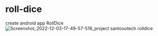 # roll-dice
create android app RollDice
![Screenshot_2022-12-03-17-49-57-518_project santosotech rolldice](https://user-images.githubusercontent.com/43929960/205437524-b9d5b68e-03ec-49d8-86bc-1ee4f8ab976f.jpg)
